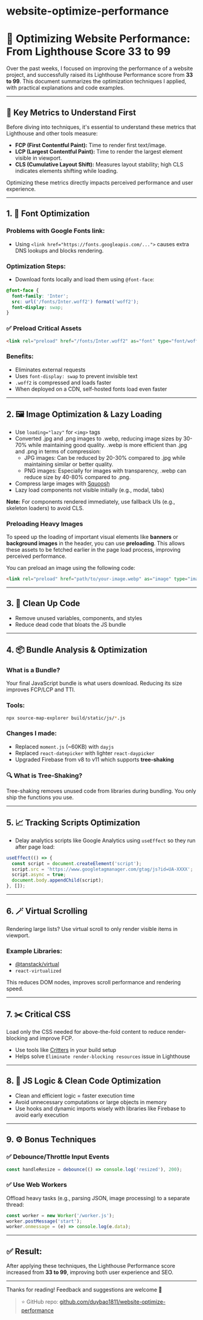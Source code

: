 # website-optimize-performance

# 🚀 Optimizing Website Performance: From Lighthouse Score 33 to 99

Over the past weeks, I focused on improving the performance of a website project, and successfully raised its Lighthouse Performance score from **33 to 99**. This document summarizes the optimization techniques I applied, with practical explanations and code examples.

---

## 📌 Key Metrics to Understand First

Before diving into techniques, it's essential to understand these metrics that Lighthouse and other tools measure:

- **FCP (First Contentful Paint):** Time to render first text/image.
- **LCP (Largest Contentful Paint):** Time to render the largest element visible in viewport.
- **CLS (Cumulative Layout Shift):** Measures layout stability; high CLS indicates elements shifting while loading.

Optimizing these metrics directly impacts perceived performance and user experience.

---

## 1. 🎨 Font Optimization

### Problems with Google Fonts link:
- Using `<link href="https://fonts.googleapis.com/...">` causes extra DNS lookups and blocks rendering.

### Optimization Steps:
- Download fonts locally and load them using `@font-face`:

```css
@font-face {
  font-family: 'Inter';
  src: url('/fonts/Inter.woff2') format('woff2');
  font-display: swap;
}
```

### ✅ Preload Critical Assets
```html
<link rel="preload" href="/fonts/Inter.woff2" as="font" type="font/woff2" crossorigin>
```

### Benefits:
- Eliminates external requests
- Uses `font-display: swap` to prevent invisible text
- `.woff2` is compressed and loads faster
- When deployed on a CDN, self-hosted fonts load even faster

---

## 2. 🖼️ Image Optimization & Lazy Loading

- Use `loading="lazy"` for `<img>` tags
- Converted .jpg and .png images to .webp, reducing image sizes by 30-70% while maintaining good quality. .webp is more efficient than .jpg and .png in terms of compression:
    - JPG images: Can be reduced by 20-30% compared to .jpg while maintaining similar or better quality.
    - PNG images: Especially for images with transparency, .webp can reduce size by 40-80% compared to .png.
- Compress large images with [Squoosh](https://squoosh.app/)
- Lazy load components not visible initially (e.g., modal, tabs)

**Note:** For components rendered immediately, use fallback UIs (e.g., skeleton loaders) to avoid CLS.

### Preloading Heavy Images

To speed up the loading of important visual elements like **banners** or **background images** in the header, you can use **preloading**. This allows these assets to be fetched earlier in the page load process, improving perceived performance.

You can preload an image using the following code:

```html
<link rel="preload" href="path/to/your-image.webp" as="image" type="image/webp" />
```

---

## 3. 🧹 Clean Up Code

- Remove unused variables, components, and styles
- Reduce dead code that bloats the JS bundle

---

## 4. 📦 Bundle Analysis & Optimization

### What is a Bundle?
Your final JavaScript bundle is what users download. Reducing its size improves FCP/LCP and TTI.

### Tools:
```bash
npx source-map-explorer build/static/js/*.js
```

### Changes I made:
- Replaced `moment.js` (~60KB) with `dayjs`
- Replaced `react-datepicker` with lighter `react-daypicker`
- Upgraded Firebase from v8 to v11 which supports **tree-shaking**

### 🔍 What is Tree-Shaking?
Tree-shaking removes unused code from libraries during bundling. You only ship the functions you use.

---

## 5. 📈 Tracking Scripts Optimization

- Delay analytics scripts like Google Analytics using `useEffect` so they run after page load:

```js
useEffect(() => {
  const script = document.createElement('script');
  script.src = 'https://www.googletagmanager.com/gtag/js?id=UA-XXXX';
  script.async = true;
  document.body.appendChild(script);
}, []);
```

---

## 6. 🪄 Virtual Scrolling

Rendering large lists? Use virtual scroll to only render visible items in viewport.

### Example Libraries:
- [@tanstack/virtual](https://tanstack.com/virtual)
- `react-virtualized`

This reduces DOM nodes, improves scroll performance and rendering speed.

---

## 7. ✂️ Critical CSS

Load only the CSS needed for above-the-fold content to reduce render-blocking and improve FCP.

- Use tools like [Critters](https://www.npmjs.com/package/critters) in your build setup
- Helps solve `Eliminate render-blocking resources` issue in Lighthouse

---

## 8. 🔧 JS Logic & Clean Code Optimization

- Clean and efficient logic = faster execution time
- Avoid unnecessary computations or large objects in memory
- Use hooks and dynamic imports wisely with libraries like Firebase to avoid early execution

---

## 9. ⚙️ Bonus Techniques

### ✅ Debounce/Throttle Input Events
```js
const handleResize = debounce(() => console.log('resized'), 200);
```

### ✅ Use Web Workers
Offload heavy tasks (e.g., parsing JSON, image processing) to a separate thread:
```js
const worker = new Worker('/worker.js');
worker.postMessage('start');
worker.onmessage = (e) => console.log(e.data);
```

---

## ✅ Result:
After applying these techniques, the Lighthouse Performance score increased from **33 to 99**, improving both user experience and SEO.

---

Thanks for reading! Feedback and suggestions are welcome 🙌

> ⭐ GitHub repo: [github.com/duybao1811/website-optimize-performance](https://github.com/duybao1811/website-optimize-performance)
